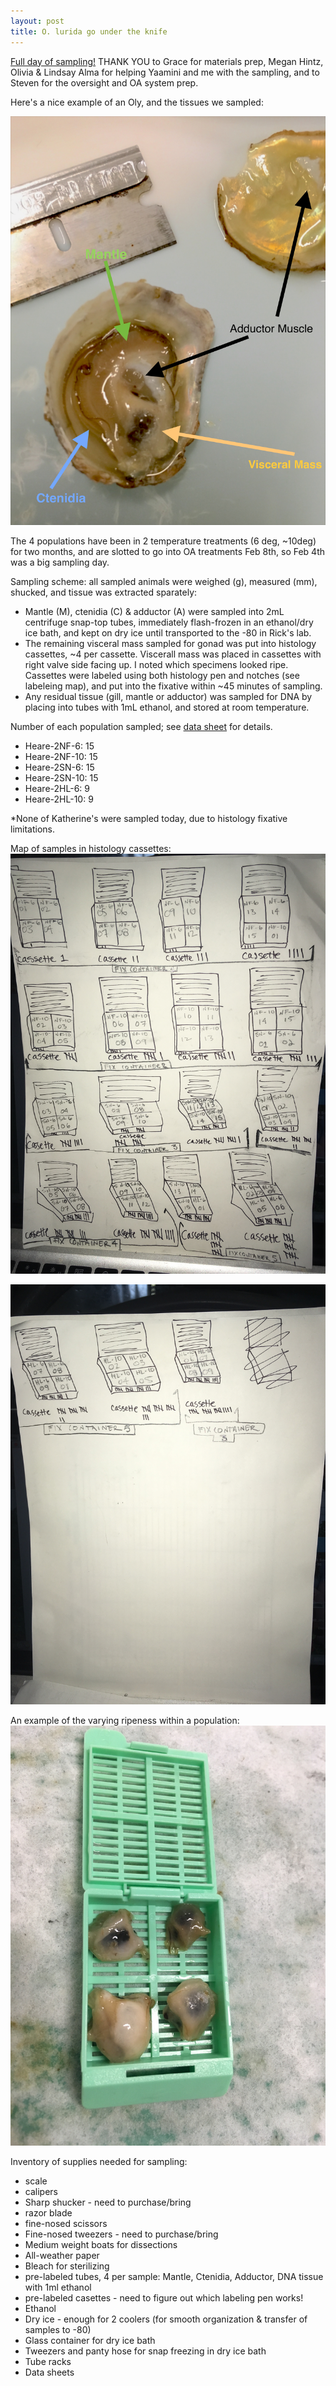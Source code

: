 ```yaml
--- 
layout: post
title: O. lurida go under the knife
---
```

 
[Full day of sampling!](https://youtu.be/y1bOt7gC9U4) THANK YOU to Grace for materials prep, Megan Hintz, Olivia & Lindsay Alma for helping Yaamini and me with the sampling, and to Steven for the oversight and OA system prep.

Here's a nice example of an Oly, and the tissues we sampled:

![nice oly](https://github.com/laurahspencer/O.lurida_Stress/blob/master/Images/2017-02-05_NiceOlySpecimen.JPG?raw=true)

The 4 populations have been in 2 temperature treatments (6 deg, ~10deg) for two months, and are slotted to go into OA treatments Feb 8th, so Feb 4th was a big sampling day. 

Sampling scheme: all sampled animals were weighed (g), measured (mm), shucked, and tissue was extracted sparately:  
  * Mantle (M), ctenidia (C) & adductor (A) were sampled into 2mL centrifuge snap-top tubes, immediately flash-frozen in an ethanol/dry ice bath, and kept on dry ice until transported to the -80 in Rick's lab.   
  * The remaining visceral mass sampled for gonad was put into histology cassettes, ~4 per cassette. Viscerall mass was placed in cassettes with right valve side facing up. I noted which specimens looked ripe. Cassettes were labeled using both histology pen and notches (see labeleing map), and put into the fixative within ~45 minutes of sampling.  
  * Any residual tissue (gill, mantle or adductor) was sampled for DNA by placing into tubes with 1mL ethanol, and stored at room temperature. 
 
Number of each population sampled; see [data sheet](https://github.com/laurahspencer/O.lurida_Stress/blob/master/Data/2017-02-04_SamplingData.xlsx) for details.  
  * Heare-2NF-6: 15  
  * Heare-2NF-10: 15  
  * Heare-2SN-6: 15  
  * Heare-2SN-10: 15  
  * Heare-2HL-6: 9  
  * Heare-2HL-10: 9  
  
*None of Katherine's were sampled today, due to histology fixative limitations. 

Map of samples in histology cassettes:
![map1](https://github.com/laurahspencer/O.lurida_Stress/blob/master/Images/2017-02-05_Feb2_HistologyMap1.JPG?raw=true)

![map2](https://github.com/laurahspencer/O.lurida_Stress/blob/master/Images/2017-02-05_Feb2_HistologyMap2.JPG?raw=true)

An example of the varying ripeness within a population: 
![e.g. cassette](https://github.com/laurahspencer/O.lurida_Stress/blob/master/Images/2017-02-05_someOlyHistSamples.JPG?raw=true)



Inventory of supplies needed for sampling:  
  * scale   
  * calipers  
  * Sharp shucker - need to purchase/bring  
  * razor blade  
  * fine-nosed scissors  
  * Fine-nosed tweezers - need to purchase/bring  
  * Medium weight boats for dissections  
  * All-weather paper  
  * Bleach for sterilizing  
  * pre-labeled tubes, 4 per sample: Mantle, Ctenidia, Adductor, DNA tissue with 1ml ethanol  
  * pre-labeled casettes - need to figure out which labeling pen works!  
  * Ethanol  
  * Dry ice - enough for 2 coolers (for smooth organization & transfer of samples to -80)  
  * Glass container for dry ice bath  
  * Tweezers and panty hose for snap freezing in dry ice bath  
  * Tube racks  
  * Data sheets  

